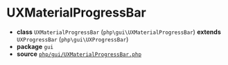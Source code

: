 # UXMaterialProgressBar

- **class** `UXMaterialProgressBar` (`php\gui\UXMaterialProgressBar`) **extends** `UXProgressBar` (`php\gui\UXProgressBar`)
- **package** `gui`
- **source** [`php/gui/UXMaterialProgressBar.php`](./src/main/resources/JPHP-INF/sdk/php/gui/UXMaterialProgressBar.php)
